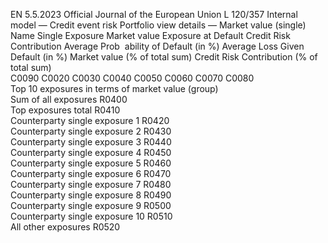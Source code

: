 EN  5.5.2023 Official Journal of the European Union L 120/357
 Internal model — Credit event risk Portfolio view details — Market value (single)  
Name Single 
Exposure  Market value  Exposure at 
Default  Credit Risk 
Contribution  Average Prob ­
ability of Default 
(in %)  Average Loss 
Given Default 
(in %)  Market value 
(% of total sum)  Credit Risk 
Contribution 
(% of total sum)  
C0090  C0020  C0030  C0040  C0050  C0060  C0070  C0080  
Top 10 exposures in terms of 
market value (group)  
Sum of all exposures  R0400  
Top exposures total  R0410  
Counterparty single exposure 1  R0420  
Counterparty single exposure 2  R0430  
Counterparty single exposure 3  R0440  
Counterparty single exposure 4  R0450  
Counterparty single exposure 5  R0460  
Counterparty single exposure 6  R0470  
Counterparty single exposure 7  R0480  
Counterparty single exposure 8  R0490  
Counterparty single exposure 9  R0500  
Counterparty single exposure 10  R0510  
All other exposures  R0520
